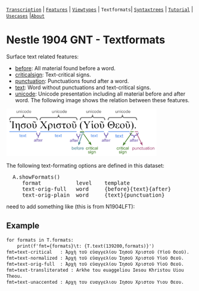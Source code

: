 <a name="start"></a>
[`Transcription`](transcription.md#start) | [`Features`](features/README.md#start) | [`Viewtypes`](viewtypes.md#start) | `Textformats`| [`Syntaxtrees`](syntaxtrees.md#start) | [`Tutorial`](../tutorial/README.md#start) | [`Usecases`](usecases/README.md#start) |[`About`](about.md#start)

# Nestle 1904 GNT - Textformats 

Surface text related features:
   * [before](features/before.md#start): All material found before a word.
   * [criticalsign](features/criticalsign.md#start): Text-critical signs.
   * [punctuation](features/punctuation.md#start): Punctuations found after a word.
   * [text](features/text.md#start): Word without punctuations and text-critical signs.
   * [unicode](features/unicode.md#start): Unicode presentation including all material before and after word.
The following image shows the relation between these features.

<img src="features/images/details_surface_features.png" width="400" >


The following text-formating options are defined in this dataset:
<pre>
  A.showFormats()
     format           level    template
     text-orig-full   word     {before}{text}{after}
     text-orig-plain  word     {text}{punctuation}
</pre>

need to add something like (this is from N1904LFT):
## Example
```
for formats in T.formats:
    print(f'fmt={formats}\t: {T.text(139200,formats)}')
fmt=text-critical	: Ἀρχὴ τοῦ εὐαγγελίου Ἰησοῦ Χριστοῦ (Υἱοῦ Θεοῦ). 
fmt=text-normalized	: Ἀρχή τοῦ εὐαγγελίου Ἰησοῦ Χριστοῦ Υἱοῦ Θεοῦ. 
fmt=text-orig-full	: Ἀρχὴ τοῦ εὐαγγελίου Ἰησοῦ Χριστοῦ Υἱοῦ Θεοῦ. 
fmt=text-transliterated	: Arkhe tou euaggeliou Iesou Khristou Uiou Theou. 
fmt=text-unaccented	: Αρχη του ευαγγελιου Ιησου Χριστου Υιου Θεου.
```
